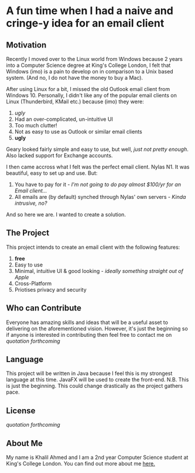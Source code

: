 # A fun time when I had a naive and cringe-y idea for an email client

## Motivation 
Recently I moved over to the Linux world from Windows because 2 years into a Computer Science degree at King's College London, I felt that Windows (imo) is a pain to develop on in comparison to a Unix based system. (And no, I do not have the money to buy a Mac). 

After using Linux for a bit, I missed the old Outlook email client from Windows 10. Personally, I didn't like any of the popular email clients on Linux (Thunderbird, KMail etc.) because (imo) they were:

1. *ugly*
2. Had an over-complicated, un-intuitive UI
3. Too much clutter!
4. Not as easy to use as Outlook or similar email clients
5. **ugly**

Geary looked fairly simple and easy to use, but well, *just not pretty enough*. Also lacked support for Exchange accounts.

I then came accross what I felt was the perfect email client. Nylas N1. It was beautiful, easy to set up and use. But:

1. You have to pay for it - *I'm not going to do pay almost $100/yr for an Email client...*
2. All emails are (by default) synched through Nylas' own servers - *Kinda intrusive, no?*

And so here we are. I wanted to create a solution. 

## The Project
This project intends to create an email client with the following features:

1. **free**
2. Easy to use
3. Minimal, intuitive UI & good looking - *ideally something straight out of Apple*
4. Cross-Platform
5. Priotises privacy and security

## Who can Contribute
Everyone has amazing skills and ideas that will be a useful asset to delivering on the aforementioned vision.
However, it's just the beginning so if anyone is interested in contributing then feel free to contact me on *quotation forthcoming*

## Language
This project will be written in Java because I feel this is my strongest language at this time. JavaFX will be used to create the front-end.
N.B. This is just the beginning. This could change drastically as the project gathers pace. 

## License
*quotation forthcoming*

## About Me
My name is Khalil Ahmed and I am a 2nd year Computer Science student at King's College London. You can find out more about me [here.](https://www.linkedin.com/in/khalil-ahmed)
